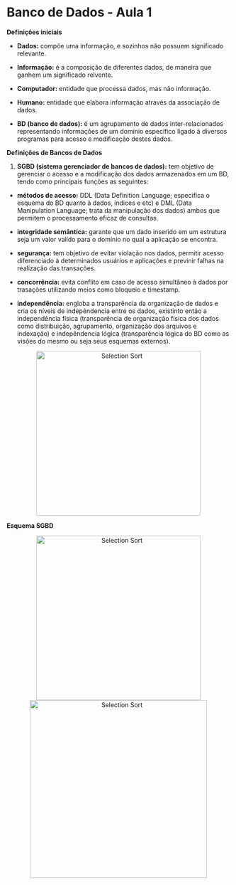 # Banco de Dados - Aula 1

**Definições iniciais**

- **Dados:** compõe uma informação, e sozinhos não possuem significado relevante.

- **Informação:** é a composição de diferentes dados, de maneira que ganhem um significado relvente.

- **Computador:** entidade que processa dados, mas não informação. 

- **Humano:** entidade que elabora informação através da associação de dados.

- **BD (banco de dados):** é um agrupamento de dados inter-relacionados representando informações de um domínio específico ligado à diversos programas para acesso e modificação destes dados.

**Definições de Bancos de Dados**

1) **SGBD (sistema gerenciador de bancos de dados):** tem objetivo de gerenciar o acesso e a modificação dos dados armazenados em um BD, tendo como principais funções as seguintes:

  - **métodos de acesso:** DDL (Data Definition Language; especifica o esquema do BD quanto à dados, índices e etc) e DML (Data Manipulation Language; trata da manipulação dos dados) ambos que permitem o processamento eficaz de consultas.

  - **integridade semântica:** garante que um dado inserido em um estrutura seja um valor valído para o domínio no qual a aplicação se encontra.

  - **segurança:** tem objetivo de evitar violação nos dados, permitir acesso diferenciado à determinados usuários e aplicações e previnir falhas na realização das transações.

  - **concorrência:** evita conflito em caso de acesso simultâneo à dados por trasações utilizando meios como bloqueio e timestamp.
 
  - **independência:** engloba a transparência da organização de dados e cria os níveis de indepêndencia entre os dados, existinto então a independência física (transparência de organização física dos dados como distribuição, agrupamento, organização dos arquivos e indexação) e indepêndencia lógica (transparência lógica do BD como as visões do mesmo ou seja seus esquemas externos).

<p align="center">
  <img class="gatsby-resp-image-image" src="https://lh4.googleusercontent.com/proxy/t3a_YTOiAvZLFL5-zEPY6s4orNcZuXv8S9KgsmfRWR4xpFoW5NFiKLCgDpRGgz6Na6INQ53BPw8lk57S8uGzAFmmrzC9v56ym9RLwN4kb0GIkqxLT7OUwUGrZoFJbpW6dg=w1200-h630-p-k-no-nu" width="370" title="Selection Sort">
</p>

**Esquema SGBD**
<p align="center">
  <img class="gatsby-resp-image-image" src="https://slideplayer.com.br/slide/364019/2/images/18/SGBD+em+Detalhe.jpg" width="370" title="Selection Sort">
  <img class="gatsby-resp-image-image" src="https://www.estudegratis.com.br/images/questoes/550001740f8fc8b15349.gif" width="400" title="Selection Sort">
</p>
</p>

